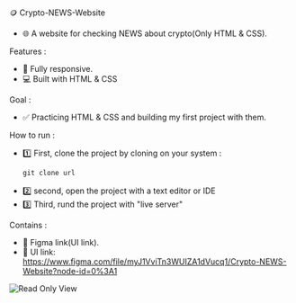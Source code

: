 🪙 Crypto-NEWS-Website
- 🌐 A website for checking NEWS about crypto(Only HTML & CSS).

Features :
  - 📱 Fully responsive.
  - 💻 Built with HTML & CSS

Goal :
  - ✅ Practicing HTML & CSS and building my first project with them.

How to run :
  - 1️⃣ First, clone the project by cloning on your system : 
    ```cmd
    git clone url
    ```
  - 2️⃣ second, open the project with a text editor or IDE
  - 3️⃣ Third, rund the project with "live server"

Contains :
  - 🔗 Figma link(UI link).
  - 🔗 UI link: https://www.figma.com/file/myJ1VviTn3WUIZA1dVucq1/Crypto-NEWS-Website?node-id=0%3A1


![Read Only View](https://user-images.githubusercontent.com/79444570/195703291-d4648e04-f3fb-48a9-b794-ca937727c3ae.png)
